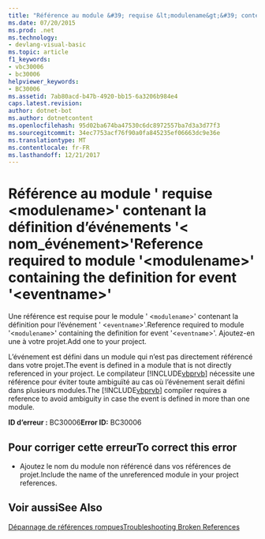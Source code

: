 ```yaml
---
title: "Référence au module &#39; requise &lt;modulename&gt;&#39; contenant la définition d’événements &#39;&lt; nom_événement&gt;&#39;"
ms.date: 07/20/2015
ms.prod: .net
ms.technology:
- devlang-visual-basic
ms.topic: article
f1_keywords:
- vbc30006
- bc30006
helpviewer_keywords:
- BC30006
ms.assetid: 7ab80acd-b47b-4920-bb15-6a3206b984e4
caps.latest.revision: 
author: dotnet-bot
ms.author: dotnetcontent
ms.openlocfilehash: 95d02ba674ba47530c6dc8972557ba7d3a3d77f3
ms.sourcegitcommit: 34ec7753acf76f90a0fa845235ef06663dc9e36e
ms.translationtype: MT
ms.contentlocale: fr-FR
ms.lasthandoff: 12/21/2017
---
```

# <a name="reference-required-to-module-39ltmodulenamegt39-containing-the-definition-for-event-39lteventnamegt39"></a><span data-ttu-id="f52cb-102">Référence au module &#39; requise &lt;modulename&gt;&#39; contenant la définition d’événements &#39;&lt; nom_événement&gt;&#39;</span><span class="sxs-lookup"><span data-stu-id="f52cb-102">Reference required to module &#39;&lt;modulename&gt;&#39; containing the definition for event &#39;&lt;eventname&gt;&#39;</span></span>
<span data-ttu-id="f52cb-103">Une référence est requise pour le module ' <`modulename`>' contenant la définition pour l’événement ' <`eventname`>'.</span><span class="sxs-lookup"><span data-stu-id="f52cb-103">Reference required to module '<`modulename`>' containing the definition for event '<`eventname`>'.</span></span> <span data-ttu-id="f52cb-104">Ajoutez-en une à votre projet.</span><span class="sxs-lookup"><span data-stu-id="f52cb-104">Add one to your project.</span></span>  
  
 <span data-ttu-id="f52cb-105">L’événement est défini dans un module qui n’est pas directement référencé dans votre projet.</span><span class="sxs-lookup"><span data-stu-id="f52cb-105">The event is defined in a module that is not directly referenced in your project.</span></span> <span data-ttu-id="f52cb-106">Le compilateur [!INCLUDE[vbprvb](~/includes/vbprvb-md.md)] nécessite une référence pour éviter toute ambiguïté au cas où l’événement serait défini dans plusieurs modules.</span><span class="sxs-lookup"><span data-stu-id="f52cb-106">The [!INCLUDE[vbprvb](~/includes/vbprvb-md.md)] compiler requires a reference to avoid ambiguity in case the event is defined in more than one module.</span></span>  
  
 <span data-ttu-id="f52cb-107">**ID d’erreur :** BC30006</span><span class="sxs-lookup"><span data-stu-id="f52cb-107">**Error ID:** BC30006</span></span>  
  
## <a name="to-correct-this-error"></a><span data-ttu-id="f52cb-108">Pour corriger cette erreur</span><span class="sxs-lookup"><span data-stu-id="f52cb-108">To correct this error</span></span>  
  
-   <span data-ttu-id="f52cb-109">Ajoutez le nom du module non référencé dans vos références de projet.</span><span class="sxs-lookup"><span data-stu-id="f52cb-109">Include the name of the unreferenced module in your project references.</span></span>  
  
## <a name="see-also"></a><span data-ttu-id="f52cb-110">Voir aussi</span><span class="sxs-lookup"><span data-stu-id="f52cb-110">See Also</span></span>  
 [<span data-ttu-id="f52cb-111">Dépannage de références rompues</span><span class="sxs-lookup"><span data-stu-id="f52cb-111">Troubleshooting Broken References</span></span>](/visualstudio/ide/troubleshooting-broken-references)
